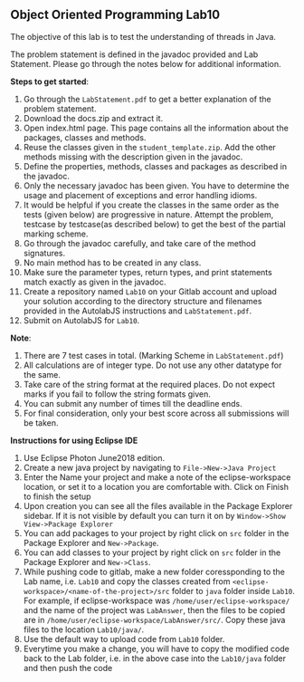 ## Object Oriented Programming Lab10  

The objective of this lab is to test the understanding of threads in Java.<br>

The problem statement is defined in the javadoc provided and Lab Statement. Please go through the notes below for additional information.<br>

**Steps to get started**:
1. Go through the `LabStatement.pdf` to get a better explanation of the problem statement.
1. Download the docs.zip and extract it.
1. Open index.html page. This page contains all the information about the packages, classes and methods.
1. Reuse the classes given in the `student_template.zip`. Add the other methods missing with the description given in the javadoc. 
1. Define the properties, methods, classes and packages as described in the javadoc. 
1. Only the necessary javadoc has been given. You have to determine the usage and placement of exceptions and error handling idioms. 
1. It would be helpful if you create the classes in the same order as the tests (given below) are progressive in nature. Attempt the problem, testcase by testcase(as described below) to get the best of the partial marking scheme. 
1. Go through the javadoc carefully, and take care of the method signatures. 
1. No main method has to be created in any class.  
1. Make sure the parameter types, return types, and print statements match exactly as given in the javadoc.
1. Create a repository named `Lab10` on your Gitlab account and upload your solution according to the directory structure and filenames provided in the AutolabJS instructions and `LabStatement.pdf`.
1. Submit on AutolabJS for `Lab10`.

**Note**: 
1. There are 7 test cases in total. (Marking Scheme in `LabStatement.pdf`)
1. All calculations are of integer type. Do not use any other datatype for the same.
1. Take care of the string format at the required places. Do not expect marks if you fail to follow the string formats given.
1. You can submit any number of times till the deadline ends. 
1. For final consideration, only your best score across all submissions will be taken.


**Instructions for using Eclipse IDE**
1. Use Eclipse Photon June2018 edition.
1. Create a new java project by navigating to 
	`File->New->Java Project`
1. Enter the Name your project and make a note of the eclipse-workspace location, or set it to a location you are comfortable with. Click on Finish to finish the setup
1. Upon creation you can see all the files available in the Package Explorer sidebar. If it is not visible by default you can turn it on by 
	`Window->Show View->Package Explorer`
1. You can add packages to your project by right click on `src` folder in the Package Explorer and `New->Package`.
1. You can add classes to your project by right click on `src` folder in the Package Explorer and `New->Class`.
1. While pushing code to gitlab, make a new folder coressponding to the Lab name, i.e. `Lab10` and copy the classes created from `<eclipse-workspace>/<name-of-the-project>/src` folder to `java` folder inside `Lab10`.<br>
For example, if eclipse-workspace was `/home/user/eclipse-workspace/` and the name of the project was `LabAnswer`, then the files to be copied are in `/home/user/eclipse-workspace/LabAnswer/src/`. Copy these java files to the location `Lab10/java/`.
1. Use the default way to upload code from `Lab10` folder.
1. Everytime you make a change, you will have to copy the modified code back to the Lab folder, i.e. in the above case into the `Lab10/java` folder and then push the code

